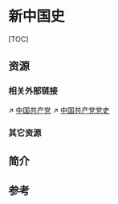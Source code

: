 # 新中国史

[TOC]



## 资源
### 相关外部链接
↗ [中国共产党](../../../中国大陆地区/🐲%20中国政治概况/中国共产党/中国共产党.md)
↗ [中国共产党党史](../../../中国大陆地区/🐲%20中国政治概况/中国共产党/中国共产党党史/中国共产党党史.md)


### 其它资源



## 简介



## 参考
